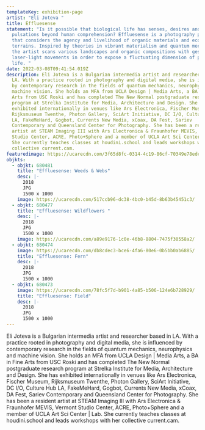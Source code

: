 ```yaml
---
templateKey: exhibition-page
artist: "Eli Joteva "
title: Effluesense
statement: "Is it possible that biological life has senses, desires and
  pulsations beyond human comprehension? Effluesense is a photography project
  that considers the agency and livelihood of organic materials and ecological
  terrains. Inspired by theories in vibrant materialism and quantum mechanics,
  the artist scans various landscapes and organic compositions with gestural
  laser-light movements in order to expose a fluctuating dimension of plant
  life. "
date: 2022-03-08T09:41:54.019Z
description: Eli Joteva is a Bulgarian intermedia artist and researcher based in
  LA. With a practice rooted in photography and digital media, she is influenced
  by contemporary research in the fields of quantum mechanics, neurophysics and
  machine vision. She holds an MFA from UCLA Design | Media Arts, a BA in Fine
  Arts from USC Roski and has completed The New Normal postgraduate research
  program at Strelka Institute for Media, Architecture and Design. She has
  exhibited internationally in venues like Ars Electronica, Fischer Museum,
  Rijksmuseum Twenthe, Photon Gallery, SciArt Initiative, DC I/O, Culture Hub
  LA, FakeMeHard, Gogbot, Currents New Media, xCoax, DA Fest, Sariev
  Contemporary and Queensland Center for Photography. She has been a resident
  artist at STEAM Imaging III with Ars Electronica & Fraunhofer MEVIS, Vermont
  Studio Center, ACRE, Photo+Sphere and a member of UCLA Art Sci Center | Lab.
  She currently teaches classes at houdini.school and leads workshops with her
  collective current.cam.
featuredimage: https://ucarecdn.com/3f65d8fc-0314-4c19-86cf-70349e78ede3/
objkts:
  - objkt: 680481
    title: "Effluesense: Weeds & Webs"
    desc: |-
      2018
      JPG
      1500 x 1000
    image: https://ucarecdn.com/517ccb96-dc38-4bc0-b45d-8b63b45451c3/
  - objkt: 680477
    title: "Effluesense: Wildflowers "
    desc: |-
      2018
      JPG
      1500 x 1000
    image: https://ucarecdn.com/a89e9176-1c0e-46b8-8804-7475f30558a2/
  - objkt: 680474
    image: https://ucarecdn.com/db8cdec3-bce6-4fa6-80e6-0b5bb0ab6885/
    title: "Effluesense: Fern"
    desc: |-
      2018
      JPG
      1500 x 1000
  - objkt: 680473
    image: https://ucarecdn.com/78fc5f7d-b901-4a85-b506-124e6b728929/
    title: "Effluesense: Field"
    desc: |-
      2018
      JPG
      1500 x 1000
---
```

Eli Joteva is a Bulgarian intermedia artist and researcher based in LA. With a practice rooted in photography and digital media, she is influenced by contemporary research in the fields of quantum mechanics, neurophysics and machine vision. She holds an MFA from UCLA Design | Media Arts, a BA in Fine Arts from USC Roski and has completed The New Normal postgraduate research program at Strelka Institute for Media, Architecture and Design. She has exhibited internationally in venues like Ars Electronica, Fischer Museum, Rijksmuseum Twenthe, Photon Gallery, SciArt Initiative, DC I/O, Culture Hub LA, FakeMeHard, Gogbot, Currents New Media, xCoax, DA Fest, Sariev Contemporary and Queensland Center for Photography. She has been a resident artist at STEAM Imaging III with Ars Electronica & Fraunhofer MEVIS, Vermont Studio Center, ACRE, Photo+Sphere and a member of UCLA Art Sci Center | Lab. She currently teaches classes at houdini.school and leads workshops with her collective current.cam.